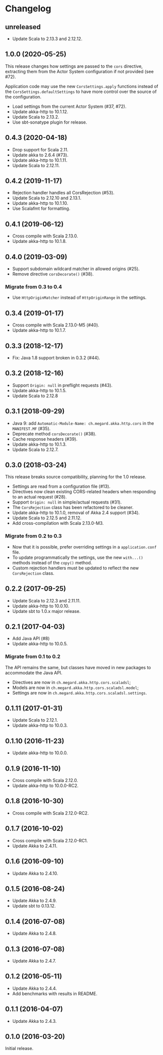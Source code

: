 # Changelog

## unreleased

  - Update Scala to 2.13.3 and 2.12.12.

## 1.0.0 (2020-05-25)

This release changes how settings are passed to the `cors` directive, 
extracting them from the Actor System configuration if not provided (see #72).

Application code may use the new `CorsSettings.apply` functions instead of  
the `CorsSettings.defaultSettings` to have more control over the source of the 
configuration.

  - Load settings from the current Actor System (#37, #72).
  - Update akka-http to 10.1.12.
  - Update Scala to 2.13.2.
  - Use sbt-sonatype plugin for release.

## 0.4.3 (2020-04-18)

  - Drop support for Scala 2.11.
  - Update akka to 2.6.4 (#73).
  - Update akka-http to 10.1.11.
  - Update Scala to 2.12.11.

## 0.4.2 (2019-11-17)

  - Rejection handler handles all CorsRejection (#53).
  - Update Scala to 2.12.10 and 2.13.1.
  - Update akka-http to 10.1.10.
  - Use Scalafmt for formatting.

## 0.4.1 (2019-06-12)

  - Cross compile with Scala 2.13.0.
  - Update akka-http to 10.1.8. 

## 0.4.0 (2019-03-09)

  - Support subdomain wildcard matcher in allowed origins (#25).
  - Remove directive `corsDecorate()` (#38).
  
### Migrate from 0.3 to 0.4

  - Use `HttpOriginMatcher` instead of `HttpOriginRange` in the settings.

## 0.3.4 (2019-01-17)

  - Cross compile with Scala 2.13.0-M5 (#40).
  - Update akka-http to 10.1.7.

## 0.3.3 (2018-12-17)

  - Fix: Java 1.8 support broken in 0.3.2 (#44).

## 0.3.2 (2018-12-16)

  - Support `Origin: null` in preflight requests (#43).
  - Update akka-http to 10.1.5.
  - Update Scala to 2.12.8

## 0.3.1 (2018-09-29)

  - Java 9: add `Automatic-Module-Name: ch.megard.akka.http.cors` in the `MANIFEST.MF` (#35).
  - Deprecate method `corsDecorate()` (#38).
  - Cache response headers (#39).
  - Update akka-http to 10.1.3.
  - Update Scala to 2.12.7.

## 0.3.0 (2018-03-24)

This release breaks source compatibility, planning for the 1.0 release.

  - Settings are read from a configuration file (#13).
  - Directives now clean existing CORS-related headers when responding to an actual request (#28).
  - Support `Origin: null` in simple/actual requests (#31).
  - The `CorsRejection` class has been refactored to be cleaner.
  - Update akka-http to 10.1.0, removal of Akka 2.4 support (#34).
  - Update Scala to 2.12.5 and 2.11.12.
  - Add cross-compilation with Scala 2.13.0-M3.

### Migrate from 0.2 to 0.3

  - Now that it is possible, prefer overriding settings in a `application.conf` file.
  - To update programmatically the settings, use the new `with...()` methods instead of the `copy()` method. 
  - Custom rejection handlers must be updated to reflect the new `CorsRejection` class.

## 0.2.2 (2017-09-25)

  - Update Scala to 2.12.3 and 2.11.11.
  - Update akka-http to 10.0.10.
  - Update sbt to 1.0.x major release.

## 0.2.1 (2017-04-03)

  - Add Java API (#8)
  - Update akka-http to 10.0.5.
  
### Migrate from 0.1 to 0.2
The API remains the same, but classes have moved in new packages to accommodate the Java API.

  - Directives are now in `ch.megard.akka.http.cors.scaladsl`;
  - Models are now in `ch.megard.akka.http.cors.scaladsl.model`;
  - Settings are now in `ch.megard.akka.http.cors.scaladsl.settings`.

## 0.1.11 (2017-01-31)

  - Update Scala to 2.12.1.
  - Update akka-http to 10.0.3.

## 0.1.10 (2016-11-23)

  - Update akka-http to 10.0.0.

## 0.1.9 (2016-11-10)

  - Cross compile with Scala 2.12.0.
  - Update akka-http to 10.0.0-RC2.

## 0.1.8 (2016-10-30)

  - Cross compile with Scala 2.12.0-RC2.

## 0.1.7 (2016-10-02)

  - Cross compile with Scala 2.12.0-RC1.
  - Update Akka to 2.4.11.

## 0.1.6 (2016-09-10)

  - Update Akka to 2.4.10.

## 0.1.5 (2016-08-24)

  - Update Akka to 2.4.9.
  - Update sbt to 0.13.12.

## 0.1.4 (2016-07-08)

  - Update Akka to 2.4.8.

## 0.1.3 (2016-07-08)

  - Update Akka to 2.4.7.

## 0.1.2 (2016-05-11)

  - Update Akka to 2.4.4.
  - Add benchmarks with results in README.

## 0.1.1 (2016-04-07)

  - Update Akka to 2.4.3.

## 0.1.0 (2016-03-20)

Initial release.
